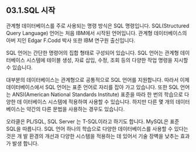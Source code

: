 ## 03.1.SQL 시작 
관계형 데이터베이스를 주로 사용되는 명령 방식은 SQL 명령입니다. SQL(Structured Query Language) 언어는 처음 IBM에서 시작된 언어입니다. 관계형 데이터베이스의 아버 지인 Edgar F.Codd 박사 또한 IBM 연구원 출신입니다.  

SQL 언어는 간단한 명령어의 집합 형태로 구성되어 있습니다. SQL 언어는 관계형 데이 터베이스 시스템에 테이블 생성, 자료 삽입, 수정, 조회 등의 다양한 작업 명령을 지시할 수 있습니다.  

대부분의 데이터베이스는 관계형으로 공통적으로 SQL 언어를 지원합니다. 따라서 이제 데이터베이스에서 SQL 언어는 표준 언어로 자리를 잡아 가고 있습니다. 또한 SQL 언어 는 ANSI(American National Standards Institute) 표준을 따라 한 번의 학습으로 다양한 데 이터베이스 시스템에 적용하여 사용할 수 있습니다. 하지만 다른 몇 개의 데이터베이스는 약간의 다른 문법을 사용하는 경우도 있습니다.  

오라클은 PL/SQL, SQL Server 는 T-SQL이라고 하기도 합니다. MySQL은 표준 SQL을 따릅니다. SQL 언어 하나의 학습으로 다양한 데이터베이스를 사용할 수 있다는 것은 개 발 환경의 개선과 다양한 시스템을 적용하는 데 있어서 기술 장벽을 낮추는 효과가 발생 합니다. 